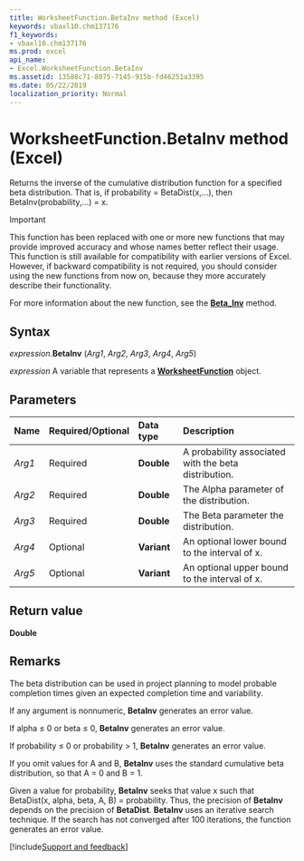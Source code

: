 ```yaml
---
title: WorksheetFunction.BetaInv method (Excel)
keywords: vbaxl10.chm137176
f1_keywords:
- vbaxl10.chm137176
ms.prod: excel
api_name:
- Excel.WorksheetFunction.BetaInv
ms.assetid: 13588c71-8075-7145-915b-fd46251a3395
ms.date: 05/22/2019
localization_priority: Normal
---
```



# WorksheetFunction.BetaInv method (Excel)

Returns the inverse of the cumulative distribution function for a specified beta distribution. That is, if probability = BetaDist(x,...), then BetaInv(probability,...) = x.

> [!IMPORTANT] 
> This function has been replaced with one or more new functions that may provide improved accuracy and whose names better reflect their usage. This function is still available for compatibility with earlier versions of Excel. However, if backward compatibility is not required, you should consider using the new functions from now on, because they more accurately describe their functionality.
> 
> For more information about the new function, see the **[Beta_Inv](Excel.WorksheetFunction.Beta_Inv.md)** method.

## Syntax

_expression_.**BetaInv** (_Arg1_, _Arg2_, _Arg3_, _Arg4_, _Arg5_)

_expression_ A variable that represents a **[WorksheetFunction](Excel.WorksheetFunction.md)** object.


## Parameters

|Name|Required/Optional|Data type|Description|
|:-----|:-----|:-----|:-----|
| _Arg1_|Required| **Double**|A probability associated with the beta distribution.|
| _Arg2_|Required| **Double**|The Alpha parameter of the distribution.|
| _Arg3_|Required| **Double**|The Beta parameter the distribution.|
| _Arg4_|Optional| **Variant**|An optional lower bound to the interval of x.|
| _Arg5_|Optional| **Variant**|An optional upper bound to the interval of x.|

## Return value

**Double**


## Remarks

The beta distribution can be used in project planning to model probable completion times given an expected completion time and variability.

If any argument is nonnumeric, **BetaInv** generates an error value.
    
If alpha ≤ 0 or beta ≤ 0, **BetaInv** generates an error value.
    
If probability ≤ 0 or probability > 1, **BetaInv** generates an error value.
    
If you omit values for A and B, **BetaInv** uses the standard cumulative beta distribution, so that A = 0 and B = 1.
    
Given a value for probability, **BetaInv** seeks that value x such that BetaDist(x, alpha, beta, A, B) = probability. Thus, the precision of **BetaInv** depends on the precision of **BetaDist**. **BetaInv** uses an iterative search technique. If the search has not converged after 100 iterations, the function generates an error value.




[!include[Support and feedback](~/includes/feedback-boilerplate.md)]